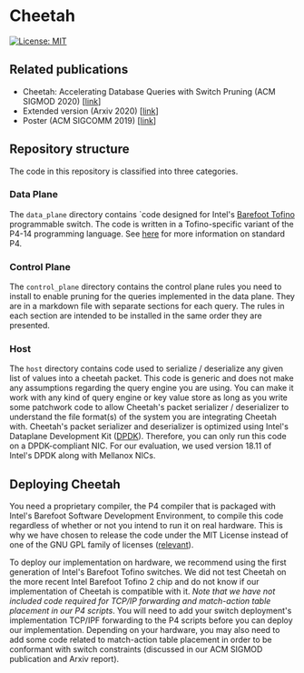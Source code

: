 # Cheetah

[![License: MIT](https://img.shields.io/badge/License-MIT-yellow.svg)](https://opensource.org/licenses/MIT)


## Related publications 
* Cheetah: Accelerating Database Queries with Switch Pruning (ACM SIGMOD 2020) \[[link](https://dl.acm.org/doi/10.1145/3318464.3389698)\]
* Extended version (Arxiv 2020) \[[link](https://arxiv.org/abs/2004.05076)\]
* Poster (ACM SIGCOMM 2019) \[[link](https://dl.acm.org/doi/10.1145/3342280.3342311)\]

## Repository structure
The code in this repository is classified into three categories.

### Data Plane
The `data_plane` directory contains `code designed for Intel's [Barefoot Tofino](https://barefootnetworks.com/products/brief-tofino/) programmable switch. The code is written in a Tofino-specific variant of the P4-14 programming language. See [here](https://p4.org/) for more information on standard P4. 

### Control Plane
The `control_plane` directory contains the control plane rules you need to install to enable pruning for the queries implemented in the data plane. They are in a markdown file with separate sections for each query. The rules in each section are intended to be installed in the same order they are presented.

### Host
The `host` directory contains code used to serialize / deserialize any given list of values into a cheetah packet. This code is generic and does not make any assumptions regarding the query engine you are using. You can make it work with any kind of query engine or key value store as long as you write some patchwork code to allow Cheetah's packet serializer / deserializer to understand the file format(s) of the system you are integrating Cheetah with. Cheetah's packet serializer and deserializer is optimized using Intel's Dataplane Development Kit ([DPDK](https://www.dpdk.org/)). Therefore, you can only run this code on a DPDK-compliant NIC. For our evaluation, we used version 18.11 of Intel's DPDK along with Mellanox NICs.


## Deploying Cheetah

You need a proprietary compiler, the P4 compiler that is packaged with Intel's Barefoot Software Development Environment, to compile this code regardless of whether or not you intend to run it on real hardware. This is why we have chosen to release the code under the MIT License instead of one of the GNU GPL family of licenses ([relevant](https://softwareengineering.stackexchange.com/questions/318503/can-i-release-software-under-the-gpl-if-it-must-be-built-with-a-proprietary-comp)).

To deploy our implementation on hardware, we recommend using the first generation of Intel's Barefoot Tofino switches. We did not test Cheetah on the more recent Intel Barefoot Tofino 2 chip and do not know if our implementation of Cheetah is compatible with it. *Note that we have not included code required for TCP/IP forwarding and match-action table placement in our P4 scripts*. You will need to add your switch deployment's implementation TCP/IPF forwarding to the P4 scripts before you can deploy our implementation. Depending on your hardware, you may also need to add some code related to match-action table placement in order to be conformant with switch constraints (discussed in our ACM SIGMOD publication and Arxiv report).


